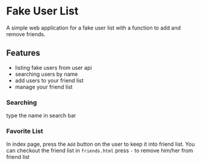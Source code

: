 # Fake User List
A simple web application for a fake user list with a function to add and remove friends.

## Features
- listing fake users from user api
- searching users by name
- add users to your friend list
- manage your friend list

### Searching
type the name in search bar
### Favorite List
In index page, press the `Add` button on the user to keep it into friend list.
You can checkout the friend list in `friends.html`
press `-` to remove him/her from friend list